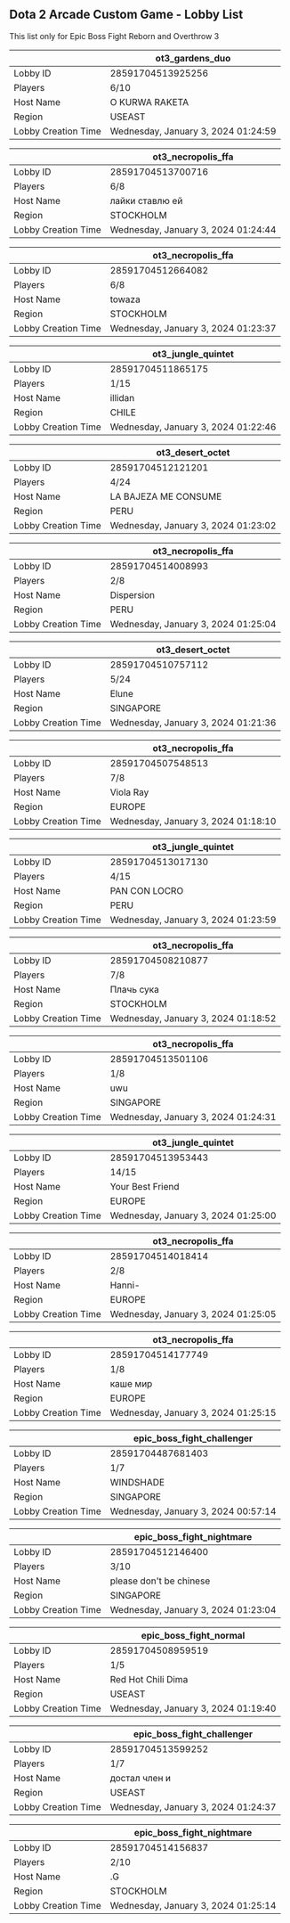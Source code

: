 ## Dota 2 Arcade Custom Game - Lobby List

This list only for Epic Boss Fight Reborn and Overthrow 3

|  | ot3_gardens_duo |
| ------ | ------ |
| Lobby ID | 28591704513925256 |
| Players | 6/10 |
| Host Name | O KURWA RAKETA |
| Region | USEAST |
| Lobby Creation Time | Wednesday, January 3, 2024 01:24:59 |


|  | ot3_necropolis_ffa |
| ------ | ------ |
| Lobby ID | 28591704513700716 |
| Players | 6/8 |
| Host Name | лайки ставлю ей |
| Region | STOCKHOLM |
| Lobby Creation Time | Wednesday, January 3, 2024 01:24:44 |


|  | ot3_necropolis_ffa |
| ------ | ------ |
| Lobby ID | 28591704512664082 |
| Players | 6/8 |
| Host Name | towaza |
| Region | STOCKHOLM |
| Lobby Creation Time | Wednesday, January 3, 2024 01:23:37 |


|  | ot3_jungle_quintet |
| ------ | ------ |
| Lobby ID | 28591704511865175 |
| Players | 1/15 |
| Host Name | illidan |
| Region | CHILE |
| Lobby Creation Time | Wednesday, January 3, 2024 01:22:46 |


|  | ot3_desert_octet |
| ------ | ------ |
| Lobby ID | 28591704512121201 |
| Players | 4/24 |
| Host Name | LA BAJEZA ME CONSUME |
| Region | PERU |
| Lobby Creation Time | Wednesday, January 3, 2024 01:23:02 |


|  | ot3_necropolis_ffa |
| ------ | ------ |
| Lobby ID | 28591704514008993 |
| Players | 2/8 |
| Host Name | Dispersion |
| Region | PERU |
| Lobby Creation Time | Wednesday, January 3, 2024 01:25:04 |


|  | ot3_desert_octet |
| ------ | ------ |
| Lobby ID | 28591704510757112 |
| Players | 5/24 |
| Host Name | Elune || 十明 |
| Region | SINGAPORE |
| Lobby Creation Time | Wednesday, January 3, 2024 01:21:36 |


|  | ot3_necropolis_ffa |
| ------ | ------ |
| Lobby ID | 28591704507548513 |
| Players | 7/8 |
| Host Name | Viola Ray |
| Region | EUROPE |
| Lobby Creation Time | Wednesday, January 3, 2024 01:18:10 |


|  | ot3_jungle_quintet |
| ------ | ------ |
| Lobby ID | 28591704513017130 |
| Players | 4/15 |
| Host Name | PAN CON LOCRO |
| Region | PERU |
| Lobby Creation Time | Wednesday, January 3, 2024 01:23:59 |


|  | ot3_necropolis_ffa |
| ------ | ------ |
| Lobby ID | 28591704508210877 |
| Players | 7/8 |
| Host Name | Плачь сука |
| Region | STOCKHOLM |
| Lobby Creation Time | Wednesday, January 3, 2024 01:18:52 |


|  | ot3_necropolis_ffa |
| ------ | ------ |
| Lobby ID | 28591704513501106 |
| Players | 1/8 |
| Host Name | uwu |
| Region | SINGAPORE |
| Lobby Creation Time | Wednesday, January 3, 2024 01:24:31 |


|  | ot3_jungle_quintet |
| ------ | ------ |
| Lobby ID | 28591704513953443 |
| Players | 14/15 |
| Host Name | Your Best Friend |
| Region | EUROPE |
| Lobby Creation Time | Wednesday, January 3, 2024 01:25:00 |


|  | ot3_necropolis_ffa |
| ------ | ------ |
| Lobby ID | 28591704514018414 |
| Players | 2/8 |
| Host Name | Hanni- |
| Region | EUROPE |
| Lobby Creation Time | Wednesday, January 3, 2024 01:25:05 |


|  | ot3_necropolis_ffa |
| ------ | ------ |
| Lobby ID | 28591704514177749 |
| Players | 1/8 |
| Host Name | каше мир |
| Region | EUROPE |
| Lobby Creation Time | Wednesday, January 3, 2024 01:25:15 |


|  | epic_boss_fight_challenger |
| ------ | ------ |
| Lobby ID | 28591704487681403 |
| Players | 1/7 |
| Host Name | WINDSHADE |
| Region | SINGAPORE |
| Lobby Creation Time | Wednesday, January 3, 2024 00:57:14 |


|  | epic_boss_fight_nightmare |
| ------ | ------ |
| Lobby ID | 28591704512146400 |
| Players | 3/10 |
| Host Name | please don't be chinese |
| Region | SINGAPORE |
| Lobby Creation Time | Wednesday, January 3, 2024 01:23:04 |


|  | epic_boss_fight_normal |
| ------ | ------ |
| Lobby ID | 28591704508959519 |
| Players | 1/5 |
| Host Name | Red Hot Chili Dima |
| Region | USEAST |
| Lobby Creation Time | Wednesday, January 3, 2024 01:19:40 |


|  | epic_boss_fight_challenger |
| ------ | ------ |
| Lobby ID | 28591704513599252 |
| Players | 1/7 |
| Host Name | достал член и |
| Region | USEAST |
| Lobby Creation Time | Wednesday, January 3, 2024 01:24:37 |


|  | epic_boss_fight_nightmare |
| ------ | ------ |
| Lobby ID | 28591704514156837 |
| Players | 2/10 |
| Host Name | .G |
| Region | STOCKHOLM |
| Lobby Creation Time | Wednesday, January 3, 2024 01:25:14 |


